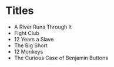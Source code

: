 # Titles

- A River Runs Through It
- Fight Club
- 12 Years a Slave
- The Big Short
- 12 Monkeys
- The Curious Case of Benjamin Buttons